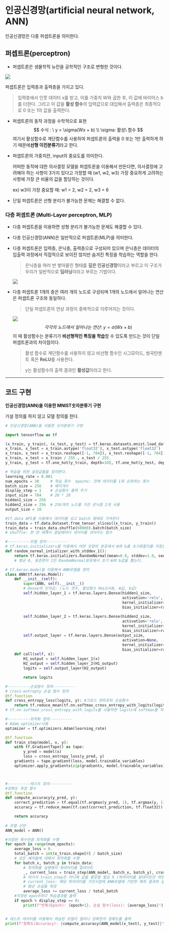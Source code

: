 # 인공신경망(artificial neural network, ANN)

인공신경망은 다중 퍼셉트론을 의미한다.

## 퍼셉트론(perceptron)

- 퍼셉트론은 생물학적 뉴런을 공학적인 구조로 변형한 것이다.

![](https://lh3.googleusercontent.com/proxy/np0krZOO-fAMT21k3tsYjjZ70pFIMpuOd60JYPNniVe1zcvo0hB-Z_QiNw4sG4AKdiA1F7W0WrI2axAqnmqtLzxr42yYmnUApGjwQb7PVRKdEIza_rf6rw)

퍼셉트론은 입력층과 출력층을 가지고 있다.

> 입력층에서 인풋 데이터 x를 받고, 이를 가중치 W와 곱한 후, 이 값에 바이어스 b를 더한다. 그리고 이 값을 **활성 함수**의 입력값으로 대입해서 출력층은 최종적으로 0 또는 1의 값을 출력한다. 



- 퍼셉트론의 동작 과정을 수학적으로 표현
  $$
  수식 : \ y = \sigma(Wx + b) \\ \sigma: 활성\ 함수
  $$
  여기서 활성함수로 계단함수를 사용하여 퍼셉트론의 출력을 0 또는 1만 출력하게 하기 때문에**선형 이진분류기**라고 한다.



- 퍼셉트론의 가중치란, input의 중요도를 의미한다.

  어떠한 동작에 대한 의사결정 모델을 퍼셉트론을 이용해서 만든다면, 의사결정에 고려해야 하는 사항이 3가지 있다고 가정할 때 (w1, w2, w3) 가장 중요하게 고려하는 사항에 가장 큰 비율의 값을 할당하는 것이다.

  ex) w3이 가장 중요할 때: w1 = 2, w2 = 2, w3 = 6

- 단일 퍼셉트론은 선형 분리가 불가능한 문제는 해결할 수 없다.

### 다층 퍼셉트론 (Multi-Layer perceptron, MLP)

- 다층 퍼셉트론을 이용하면 성형 분리가 불가능한 문제도 해결할 수 있다.

- 다층 인공신경망(ANN)은 일반적으로 퍼셉트론(MLP)을 의미한다.

- 다층 퍼셉트론은 입력층, 은닉층, 출력층으로 구성되어 있으며 은닉층은 데이터의 입출력 과정에서 직접적으로 보이진 않지만 숨겨진 특징을 학습하는 역할을 한다.

  > 은닉층을 여러 번 쌓아올린 형태를 **깊은 인공신경망**이라고 부르고 이 구조가 우리가 일반적으로 **딥러닝**이라고 부르는 기법이다.

  ![](https://wikidocs.net/images/page/49071/multilayerperceptron.PNG)

- 다층 퍼셉트론 1개의 층은 여러 개의 노드로 구성되며 1개의 노드에서 일어나는 연산은 퍼셉트론 구조와 동일하다.

  > 단일 퍼셉트론의 연상 과정이 중복적으로 이루어지는 것이다.

  ![](https://clickai.ai/assets/img/img_blog_post_3_2.png)
  $$
  각각의\ 노드에서\ 일어나는\ 연산: \ y = \sigma(Wx + b)
  $$
  이 때 활성함수는 분류기가 **비선형적인 특징을 학습**할 수 있도록 만드는 것이 단일 퍼셉트론과의 차이점이다.

  > 활성 함수로 계단함수를 사용하지 않고 비선형 함수인 시그모이드, 쌍곡탄젠트 혹은 **ReLU**를 사용한다.
  >
  > y는 활성함수의 출력 결과인 **활성값**이라고 한다.

---



## 코드 구현

**인공신경망(ANN)을 이용한 MNIST숫자분류기 구현**

가설 정의를 하지 않고 모델 정의를 한다.

```python
# 인공신경망(ANN)을 이용한 숫자분류기 구현

import tensorflow as tf

(x_train, y_train), (x_test, y_test) = tf.keras.datasets.mnist.load_data() 
x_train, x_test = x_train.astype('float32'), x_test.astype('float32')
x_train, x_test = x_train.reshape([-1, 784]), x_test.reshape([-1, 784])
x_train, x_test = x_train / 255., x_test / 255.
y_train, y_test = tf.one_hot(y_train, depth=10), tf.one_hot(y_test, depth=10)

# 학습을 위한 설정값들을 정의한다.
learning_rate = 0.001
num_epochs = 30     # 학습 횟수  epochs: 전체 데이터를 1회 순회하는 횟수
batch_size = 256    # 배치개수
display_step = 1    # 손실함수 출력 주기
input_size = 784    # 28 * 28
hidden1_size = 256
hidden2_size = 256  # 256개의 노드를 가진 은닉층 2개 사용
output_size = 10

#tf.data API를 이용해서 데이터를 섞고 batch 형태로 가져온다
train_data = tf.data.Dataset.from_tensor_slices((x_train, y_train))
train_data = train_data.shuffle(60000).batch(batch_size)
# shuffle: 한 번 에폭이 끝날때마다 데이터를 섞어주는 함수

#----------모델 정의----------
# tf.keras.initializers를 이용해서 어떤 모양의 분포에서 W와 b를 초기화할지를 지정할 수 있는 함수
def random_normal_intializer_with_stddev_1(): 
    return tf.keras.initializers.RandomNormal(mean=0.0, stddev=1.0, seed=None)
    # 평균 0, 표준편자 1인 RandomNormal분포에서 초기 W와 b값을 뽑는다.

# tf.keras.model을 이용해서 ANN모델을 정의
class ANN(tf.keras.Model):
    def __init__(self):
        super(ANN, self).__init__()
        # Dense의 인자값: (노드 갯수, 활성함수 ReLU사용, W값, b값)
        self.hidden_layer_1 = tf.keras.layers.Dense(hidden1_size,
                                                    activation='relu',
                                                    kernel_initializer=random_normal_intializer_with_stddev_1(),
                                                    bias_initializer=random_normal_intializer_with_stddev_1())
        
        self.hidden_layer_2 = tf.keras.layers.Dense(hidden2_size,
                                                    activation='relu',
                                                    kernel_initializer=random_normal_intializer_with_stddev_1(),
                                                    bias_initializer=random_normal_intializer_with_stddev_1())
        self.output_layer = tf.keras.layers.Dense(output_size,
                                                    activation=None,
                                                    kernel_initializer=random_normal_intializer_with_stddev_1(),
                                                    bias_initializer=random_normal_intializer_with_stddev_1())
    def call(self, x):
        H1_output = self.hidden_layer_1(x)
        H2_output = self.hidden_layer_2(H1_output)
        logits = self.output_layer(H2_output)

        return logits

#----------손실함수 정의----------
# cross-entropty 손실 함수 정의
@tf.function
def cross_entropy_loss(logits, y): #크로스 엔트로피 손실함수
    return tf.reduce_mean(tf.nn.softmax_cross_entropy_with_logits(logits = logits, labels = y))
# tf.nn.softmax_cross_entropy_with_logits를 사용하면 logits에 softmax를 적용하고 y와 비교를 수행하여 cross-entropy를 계산한다.

#----------최적화 정의----------
# Adam optimizer사용
optimizer = tf.optimizers.Adam(learning_rate)

@tf.function
def train_step(model, x, y):
    with tf.GradientTape() as tape:
        y_pred = model(x)
        loss = cross_entropy_loss(y_pred, y)
    gradients = tape.gradient(loss, model.trainable_variables)
    optimizer.apply_gradients(zip(gradients, model.trainable_variables))



#----------테스트 정의----------
#정확도 측정 함수
@tf.function 
def compute_accuracy(y_pred, y): 
    correct_prediction = tf.equal(tf.argmax(y_pred, 1), tf.argmax(y, 1))
    accuracy = tf.reduce_mean(tf.cast(correct_prediction, tf.float32))

    return accuracy
   
# 모델 선언
ANN_model = ANN()

#지정된 횟수만큼 최적화를 수행
for epoch in range(num_epochs):
    average_loss = 0.
    total_batch = int(x_train.shape[0] / batch_size)
    # 모든 배치들에 대해서 최적화를 수행
    for batch_x, batch_y in train_data:
        # 최적화를 실행해서 파라미터를 업데이트
        _, current_loss = train_step(ANN_model, batch_x, batch_y), cross_entropy_loss(ANN_model(batch_x),batch_y)
        # 여기서 train_step은 어디에 값을 할당할 필요 X (파라미터를 업데이트만 하면 됨)
        # current_loss: 해당 파라미터를 가진시점에 ANN모델에 기반한 예측 결과와 실제 결과간 cross_entropy를 계산해서 손실함수를 할당
        # 평균 손실을 측정
        average_loss += current_loss / total_batch
    #지정된 epoch마다 학습결과를 출력
    if epoch % display_step == 0:
        print(f"반복(Epoch): {epoch+1}, 손실 함수(loss): {average_loss}")


# 테스트 데이터를 이용해서 학습된 모델이 얼마나 정확한지 정확도를 출력
print(f"정확도(Accuracy): {compute_accuracy(ANN_model(x_test), y_test)}")
```

